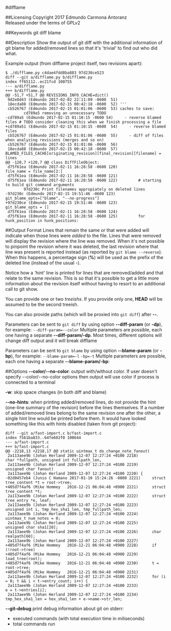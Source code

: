 #difflame

##Licensing
Copyright 2017 Edmundo Carmona Antoranz  
Released under the terms of GPLv2


##Keywords
git diff blame

##Description
Show the output of git diff with the additional information of git blame for
added/removed lines so that it's 'trivial' to find out who did what.

Example output (from difflame project itself, two revisions apart):
```
$ ./difflame.py c4dae4fdd8ba883 97d230ce523
diff --git a/difflame.py b/difflame.py
index ff65112..ec21fcd 100755
--- a/difflame.py
+++ b/difflame.py
@@ -51,7 +51,7 @@ REVISIONS_INFO_CACHE=dict()
 9d2e8d43 (Edmundo 2017-02-02 22:11:09 -0600  51) 
 18ecda88 (Edmundo 2017-02-15 00:42:18 -0600  52) '''
 cb526767 (Edmundo 2017-02-15 01:01:06 -0600  53) caches to save:
        cd789a5 removing an unnecessary TODO
-cd789a5 (Edmundo 2017-02-15 01:10:15 -0600 54)     - reverse blamed files # TODO consider cleaning this when we finish processing a file
+cd789a51 (Edmundo 2017-02-15 01:10:15 -0600  54)     - reverse blamed files
 cb526767 (Edmundo 2017-02-15 01:01:06 -0600  55)     - diff of files when analyzing revisions (merges and so on)
 cb526767 (Edmundo 2017-02-15 01:01:06 -0600  56) 
 18ecda88 (Edmundo 2017-02-15 00:42:18 -0600  57) BLAMED_FILES_CACHE[originating_revision][final_revision][filename] = lines
@@ -120,7 +120,7 @@ class DiffFileObject:
 d75f61ea (Edmundo 2017-02-11 16:28:58 -0600 120)             file_name = file_name[2:]
 d75f61ea (Edmundo 2017-02-11 16:28:58 -0600 121)         
 d75f61ea (Edmundo 2017-02-11 16:28:58 -0600 122)         # starting to build git command arguments
        97d230c Print filenames appropiately on deleted lines
-97d230c (Edmundo 2017-02-15 19:51:46 -0600 123)         git_blame_opts=["blame", "--no-progress"]
+97d230ce (Edmundo 2017-02-15 19:51:46 -0600 123)         git_blame_opts = []
 d75f61ea (Edmundo 2017-02-11 16:28:58 -0600 124)         
 d75f61ea (Edmundo 2017-02-11 16:28:58 -0600 125)         for hunk_position in hunk_positions:
```

##Output Format
Lines that remain the same or that were added will indicate when those lines
were *added* to the file.
Lines that were removed will display the revision where the line was removed.
When it's not possible to pinpoint the revision where it was deleted, the last
revision where that line was present is reported instead (as reported by
`git blame --reverse`). When this happens, a percentage sign (__%__) will be used as
the prefix of the deleted line (instead of the usual -).

Notice how a *'hint'* line is printed for lines that are removed/added and that
relate to the same revision. This is so that it's possible to get a little more
information about the revision itself without having to resort to an additional
call to git show.

You can provide one or two *treeishs*. If you provide only one, __HEAD__ will be
assumed to be the second treeish.

You can also provide paths (which will be proxied into `git diff`) after __--__.

Parameters can be sent to `git diff` by using option __--diff-param__ (or __-dp__), for
example: `--diff-param=--color` 
Multiple parameters are possible, each one having a separate __--diff-param/-dp__.
Most times, different options will change diff output and it will break difflame

Parameters can be sent to `git blame` by using option __--blame-param__ (or __-bp__), for
example: `--blame-param=-l` `-bp=-t`
Multiple parameters are possible, each one having a separate __--blame-param/-bp__:

##Options
__--color/--no-color__: output with/without color.
If user doesn't specify --color/--no-color options then output will use
color if process is connected to a terminal
        
__-w__: skip space changes (in both diff and blame)
    
__--no-hints__: when printing added/removed lines, do not provide the hint
(one-line summary of the revision) before the lines themselves.
If a number of added/removed lines belong to the same revision one
after the other, a single hint line would be printed before them.
It would have looked something like this with hints disabled (taken
from git project):
```
diff --git a/fast-import.c b/fast-import.c
index f561ba833..64fe602f0 100644
--- a/fast-import.c
+++ b/fast-import.c
@@ -2218,13 +2218,17 @@ static uintmax_t do_change_note_fanout(
 2a113aee9b (Johan Herland 2009-12-07 12:27:24 +0100 2218)              char *fullpath, unsigned int fullpath_len,
 2a113aee9b (Johan Herland 2009-12-07 12:27:24 +0100 2219)              unsigned char fanout)
 2a113aee9b (Johan Herland 2009-12-07 12:27:24 +0100 2220) {
-02d0457eb4 (Junio C Hamano 2017-01-10 15:24:26 -0800 2221)     struct tree_content *t = root->tree;
+405d7f4af6 (Mike Hommey   2016-12-21 06:04:48 +0900 2221)      struct tree_content *t;
 2a113aee9b (Johan Herland 2009-12-07 12:27:24 +0100 2222)      struct tree_entry *e, leaf;
 2a113aee9b (Johan Herland 2009-12-07 12:27:24 +0100 2223)      unsigned int i, tmp_hex_sha1_len, tmp_fullpath_len;
 2a113aee9b (Johan Herland 2009-12-07 12:27:24 +0100 2224)      uintmax_t num_notes = 0;
 2a113aee9b (Johan Herland 2009-12-07 12:27:24 +0100 2225)      unsigned char sha1[20];
 2a113aee9b (Johan Herland 2009-12-07 12:27:24 +0100 2226)      char realpath[60];
 2a113aee9b (Johan Herland 2009-12-07 12:27:24 +0100 2227) 
+405d7f4af6 (Mike Hommey   2016-12-21 06:04:48 +0900 2228)      if (!root->tree)
+405d7f4af6 (Mike Hommey   2016-12-21 06:04:48 +0900 2229)              load_tree(root);
+405d7f4af6 (Mike Hommey   2016-12-21 06:04:48 +0900 2230)      t = root->tree;
+405d7f4af6 (Mike Hommey   2016-12-21 06:04:48 +0900 2231) 
 2a113aee9b (Johan Herland 2009-12-07 12:27:24 +0100 2232)      for (i = 0; t && i < t->entry_count; i++) {
 2a113aee9b (Johan Herland 2009-12-07 12:27:24 +0100 2233)              e = t->entries[i];
 2a113aee9b (Johan Herland 2009-12-07 12:27:24 +0100 2234)              tmp_hex_sha1_len = hex_sha1_len + e->name->str_len;
```
__--git-debug__
print debug information about git on stderr:
- executed commands (with total execution time in miliseconds)
- total commands run

